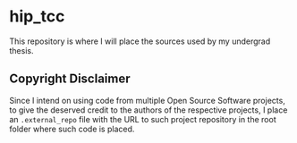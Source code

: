 # hip_tcc
This repository is where I will place the sources used by my undergrad thesis.

## Copyright Disclaimer
Since I intend on using code from multiple Open Source Software projects, to give the deserved credit to the authors of the respective projects, I place an `.external_repo` file with the URL to such project repository in the root folder where such code is placed.
